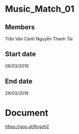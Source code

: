 # Music_Match_01
## Members
Trần Văn Cảnh
Nguyễn Thanh Tài

## Start date
08/03/2019

## End date
29/03/2019

# Document 
https://goo.gl/Rcgzh2
